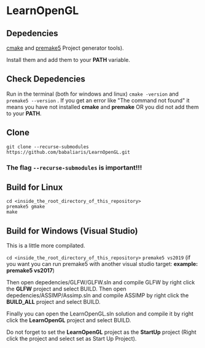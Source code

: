 # LearnOpenGL

## Depedencies
[cmake](https://cmake.org/download/) and [premake5](https://premake.github.io/) Project generator tools).

Install them and add them to your **PATH** variable.

## Check Depedencies
Run in the terminal (both for windows and linux) `cmake -version` and `premake5 --version` .
If you get an error like "The command not found" it means you have not installed **cmake** and **premake** OR
you did not add them to your **PATH**.


## Clone
`git clone --recurse-submodules https://github.com/babaliaris/LearnOpenGL.git`
### The flag `--recurse-submodules` is **important**!!!

## Build for Linux
```
cd <inside_the_root_directory_of_this_repository>
premake5 gmake
make
```


## Build for Windows (Visual Studio)
This is a little more compilated.

```cd <inside_the_root_directory_of_this_repository>```
`premake5 vs2019` (if you want you can run premake5 with another visual studio target: **example: premake5 vs2017**)

Then open depedencies/GLFW/GLFW.sln and compile GLFW by right click the **GLFW** project and select BUILD.
Then open depedencies/ASSIMP/Assimp.sln and compile ASSIMP by right click the **BUILD_ALL** project and select BUILD.

Finally you can open the LearnOpenGL.sln solution and compile it by right click the **LearnOpenGL** project and select BUILD.

Do not forget to set the **LearnOpenGL** project as the **StartUp** project (Right click the project and select set as Start Up Project).
